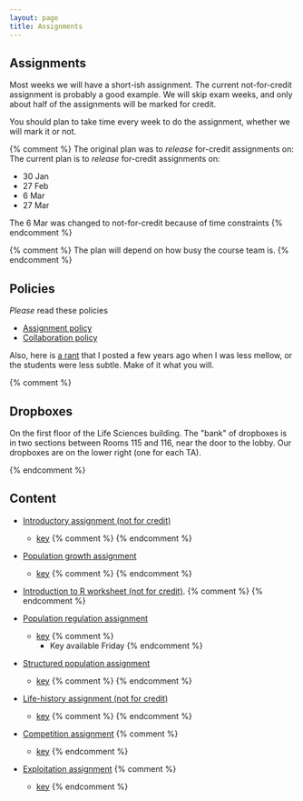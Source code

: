 ```yaml
---
layout: page
title: Assignments
---
```


## Assignments 

Most weeks we will have a short-ish assignment. The current not-for-credit assignment is probably a good example.  We will skip exam weeks, and only about half of the assignments will be marked for credit.

You should plan to take time every week to do the assignment, whether we will mark it or not.

{% comment %} 
The original plan was to _release_ for-credit assignments on:
The current plan is to _release_ for-credit assignments on:

* 30 Jan
* 27 Feb
* 6 Mar
* 27 Mar

The 6 Mar was changed to not-for-credit because of time constraints
{% endcomment %} 

{% comment %} 
The plan will depend on how busy the course team is.
{% endcomment %} 

## Policies

_Please_ read these policies

* [Assignment policy](/assignment_policy.html)
* [Collaboration policy](/Collaboration.html)

Also, here is [a rant](/rant.html) that I posted a few years ago when I was less mellow, or the students were less subtle. Make of it what you will.

{% comment %} 
## Dropboxes

On the first floor of the Life Sciences building. The "bank" of dropboxes is in two sections between Rooms 115 and 116, near the door to the lobby. Our dropboxes are on the lower right (one for each TA).

{% endcomment %} 

## Content

* [Introductory assignment (not for credit)](materials/intro.asn.pdf)
  * [key](materials/intro.key.pdf)
{% comment %} 
{% endcomment %} 

* [Population growth assignment](materials/pg.asn.pdf)
  * [key](materials/pg.key.pdf)
{% comment %} 
{% endcomment %} 

* [Introduction to R worksheet (not for credit)](materials/r.export.html).
{% comment %} 
{% endcomment %} 

* [Population regulation assignment](materials/regulation.asn.pdf)
  * [key](materials/regulation.key.pdf)
{% comment %} 
	* Key available Friday
{% endcomment %} 

* [Structured population assignment](materials/structure.asn.pdf)
  * [key](materials/structure.key.pdf)
{% comment %} 
{% endcomment %} 

* [Life-history assignment (not for credit)](materials/life_history.asn.pdf)
  * [key](materials/life_history.key.pdf)
{% comment %} 
{% endcomment %} 

* [Competition assignment](materials/competition.asn.pdf)
{% comment %} 
  * [key](materials/competition.key.pdf)
{% endcomment %} 

* [Exploitation assignment](materials/expl.asn.pdf)
{% comment %} 
  * [key](materials/expl.key.pdf)
{% endcomment %} 
